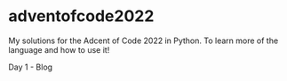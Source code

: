# adventofcode2022

My solutions for the Adcent of Code 2022 in Python. To learn more of the language and how to use it!

Day 1 - Blog
